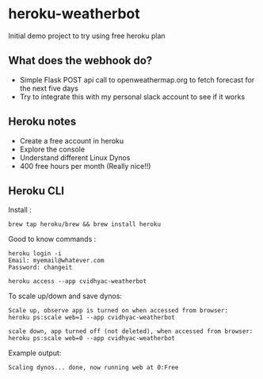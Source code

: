 # heroku-weatherbot

Initial demo project to try using free heroku plan

## What does the webhook do?
- Simple Flask POST api call to openweathermap.org to fetch forecast for the next five days
- Try to integrate this with my personal slack account to see if it works

## Heroku notes
- Create a free account in heroku
- Explore the console
- Understand different Linux Dynos
- 400 free hours per month (Really nice!!)

## Heroku CLI

Install :

```
brew tap heroku/brew && brew install heroku
```

Good to know commands :

```
heroku login -i
Email: myemail@whatever.com
Password: changeit

heroku access --app cvidhyac-weatherbot

```

To scale up/down and save dynos:

```
Scale up, observe app is turned on when accessed from browser:
heroku ps:scale web=1 --app cvidhyac-weatherbot

scale down, app turned off (not deleted), when accessed from browser:
heroku ps:scale web=0 --app cvidhyac-weatherbot

```

Example output:

```
Scaling dynos... done, now running web at 0:Free
```

